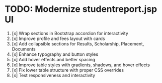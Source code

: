 # TODO: Modernize studentreport.jsp UI

1. [x] Wrap sections in Bootstrap accordion for interactivity
2. [x] Improve profile and fees layout with cards
3. [x] Add collapsible sections for Results, Scholarship, Placement, Documents
4. [x] Enhance typography and button styles
5. [x] Add hover effects and better spacing
6. [x] Improve table styles with gradients, shadows, and hover effects
7. [x] Fix lower table structure with proper CSS overrides
8. [x] Test responsiveness and interactivity

